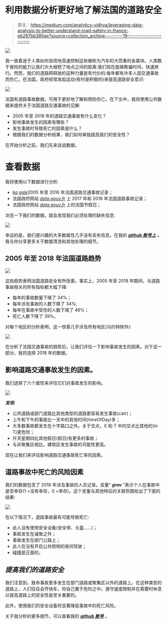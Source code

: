 # 利用数据分析更好地了解法国的道路安全

> 原文：<https://medium.com/analytics-vidhya/leveraging-data-analysis-to-better-understand-road-safety-in-france-eb297bb385ee?source=collection_archive---------19----------------------->

![](img/61eea3c57e244f8e10032d6a991cacd9.png)

我一直着迷于人类如何自信地高速控制这些被称为汽车的大而重的金属块。人类敢于冒险的能力让我们大大缩短了地点之间的距离:我们现在能够欺骗时间，快速旅行。然而，我们的道路网释放的这种力量是有代价的:每年都有许多人因交通事故而伤亡。在法国，政府经常发起运动(有时是积极的)来提高道路安全意识:

![](img/55ce1272fd250c8c7e745b388935d020.png)

法国有道路事故数据，可用于更好地了解和预防伤亡。在下文中，我将使用公共数据来提供关于法国道路交通事故的见解:

*   2005 年至 2018 年的道路交通事故有什么变化？
*   影响事故发生的因素有哪些？
*   发生事故时导致死亡的因素是什么？
*   根据我们的数据分析结果，我们如何单独提高我们的安全性？

在开始分析之前，我们先来说说数据。

# **查看数据**

我将使用以下数据进行分析:

*   [*ka ggle*](https://www.kaggle.com/ahmedlahlou/accidents-in-france-from-2005-to-2016)2005 年至 2016 年法国道路交通事故记录；
*   法国政府网站 [*data.gouv.fr*](https://www.data.gouv.fr/fr/datasets/base-de-donnees-accidents-corporels-de-la-circulation/) 上 2017 年和 2018 年法国道路事故记录；
*   法国政府网站 [*data.gouv.fr*](https://www.data.gouv.fr/en/datasets/jours-feries-en-france/) 上的法国节假日；

浏览一下我们的数据，就会发现我们必须处理的缺失信息:

![](img/31c4ac3075bc34b098d66c164f007cd7.png)

幸运的是，我们感兴趣的大多数属性几乎没有丢失信息。在我的 [***github 账号上***](https://github.com/Savadogo/Road-safety-in-France) ***，*** 我与你分享更多关于数据清洗和其他处理的细节。

## 2005 年至 2018 年法国道路趋势

![](img/4ff217319062003de80d4ae5d7489f7b.png)

这些趋势表明法国道路安全有所改善。事实上，2005 年至 2018 年期间，与道路事故相关的所有指标都大幅下降:

*   每年的事故数量下降了 34%；
*   每年涉及事故的人数下降了 34%;
*   每年在事故中受伤的人数下降了 46%；
*   死亡人数下降了 39%。

对每个地区的分析表明，这一改善几乎涉及所有地区(马约特除外):

![](img/074c6e5cd8b8241e84b803de52a5a058.png)

在分析了法国交通事故的趋势后，让我们评估一下影响事故发生的因素。对于这一部分，我将选择 2018 年的数据。

## 影响道路交通事故发生的因素。

我们选择了六个属性来评估它们对事故发生的影响。

![](img/cf52d2550084485e4e1d9650665e7918.png)

***发现:***

*   公共道路或部门道路比其他类型的道路更容易发生事故(catr)；
*   上午和下午的事故比一天中的其他时间(timeOfDay)多；
*   大多数事故都发生在十字路口之外。关于交点，X 和 T 中的交点比其他的(in T)更危险；
*   升天星期四比其他假日(假日)有更多的事故；
*   与非聚集区相比，建筑区发生事故的可能性更高。

现在让我们来评估影响道路交通事故死亡率的因素。

## 道路事故中死亡的风险因素

我们的数据包含了 2018 年涉及事故的人员记录。变量“ ***grav*** ”表示个人在事故中是否幸存(1 =没有幸存，0 =幸存)。这个变量与其他特征的关联热图给出了下面的结果:

![](img/bd0e2f39574c98ee4290e13aab976628.png)

在以下情况下，道路事故最有可能导致死亡:

*   此人没有使用安全设备(安全带、头盔……)；
*   事故发生在凝聚之外；
*   事故发生在部门公路上；
*   此人在没有开启公共照明的夜间驾驶；
*   碰撞是正面的。

## ***提高我们的道路安全***

我们注意到，致命事故更多发生在部门道路或聚集区以外的道路上。在这种类型的道路上，人们往往会开快车，将自己置于危险之中。遵守速度限制并在需要时休息以提高道路上的安全性是至关重要的。

此外，使用我们的安全设备将显著降低事故中的死亡风险。

关于我分析的更多细节，可以查看我的 [***github 账号***](https://github.com/Savadogo/Road-safety-in-France/) 。